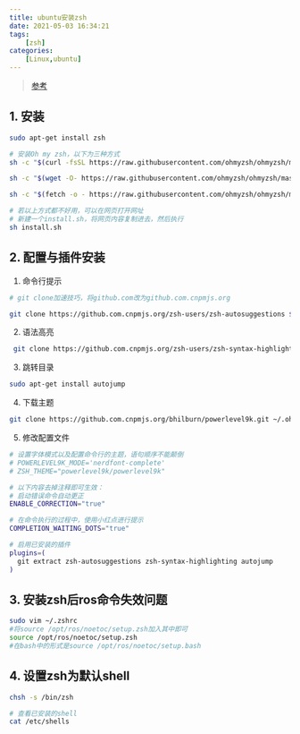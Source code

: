 ```yaml
---
title: ubuntu安装zsh
date: 2021-05-03 16:34:21
tags: 
    [zsh] 
categories: 
    [Linux,ubuntu]
---
```


> [参考](https://github.com/ohmyzsh/ohmyzsh)

## 1. 安装

```bash
sudo apt-get install zsh

# 安装Oh my zsh，以下为三种方式
sh -c "$(curl -fsSL https://raw.githubusercontent.com/ohmyzsh/ohmyzsh/master/tools/install.sh)"

sh -c "$(wget -O- https://raw.githubusercontent.com/ohmyzsh/ohmyzsh/master/tools/install.sh)"

sh -c "$(fetch -o - https://raw.githubusercontent.com/ohmyzsh/ohmyzsh/master/tools/install.sh)"

# 若以上方式都不好用，可以在网页打开网址
# 新建一个install.sh，将网页内容复制进去，然后执行
sh install.sh
```
## 2. 配置与插件安装
1. 命令行提示

```bash
# git clone加速技巧，将github.com改为github.com.cnpmjs.org

git clone https://github.com.cnpmjs.org/zsh-users/zsh-autosuggestions ${ZSH_CUSTOM:-~/.oh-my-zsh/custom}/plugins/zsh-autosuggestions
```
2. 语法高亮

```bash
 git clone https://github.com.cnpmjs.org/zsh-users/zsh-syntax-highlighting.git ${ZSH_CUSTOM:-~/.oh-my-zsh/custom}/plugins/zsh-syntax-highlighting
```

3. 跳转目录

```bash
sudo apt-get install autojump
```
4. 下载主题
```BASH
git clone https://github.com.cnpmjs.org/bhilburn/powerlevel9k.git ~/.oh-my-zsh/custom/themes/powerlevel9k
```



5. 修改配置文件

```bash
# 设置字体模式以及配置命令行的主题，语句顺序不能颠倒
# POWERLEVEL9K_MODE='nerdfont-complete'
# ZSH_THEME="powerlevel9k/powerlevel9k"

# 以下内容去掉注释即可生效：
# 启动错误命令自动更正
ENABLE_CORRECTION="true"

# 在命令执行的过程中，使用小红点进行提示
COMPLETION_WAITING_DOTS="true"

# 启用已安装的插件
plugins=(
  git extract zsh-autosuggestions zsh-syntax-highlighting autojump
)
```

## 3. 安装zsh后ros命令失效问题

```bash
sudo vim ~/.zshrc
#将source /opt/ros/noetoc/setup.zsh加入其中即可
source /opt/ros/noetoc/setup.zsh
#在bash中的形式是source /opt/ros/noetoc/setup.bash
```

## 4. 设置zsh为默认shell

```bash
chsh -s /bin/zsh

# 查看已安装的shell
cat /etc/shells
```
